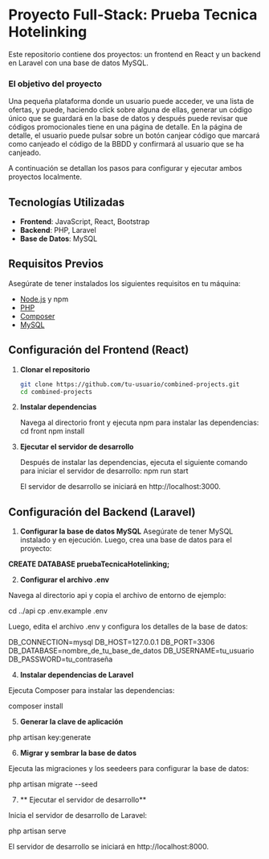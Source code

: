 # Proyecto Full-Stack: Prueba Tecnica Hotelinking

Este repositorio contiene dos proyectos: un frontend en React y un backend en Laravel con una base de datos MySQL.

### El objetivo del proyecto ###

Una pequeña plataforma donde un usuario puede acceder, ve una lista de ofertas, y puede,
haciendo click sobre alguna de ellas, generar un código único que se guardará en la base
de datos y después puede revisar que códigos promocionales tiene en una página de
detalle. En la página de detalle, el usuario puede pulsar sobre un botón canjear código que
marcará como canjeado el código de la BBDD y confirmará al usuario que se ha canjeado.

A continuación se detallan los pasos para configurar y ejecutar ambos proyectos localmente.

## Tecnologías Utilizadas

- **Frontend**: JavaScript, React, Bootstrap
- **Backend**: PHP, Laravel
- **Base de Datos**: MySQL

## Requisitos Previos

Asegúrate de tener instalados los siguientes requisitos en tu máquina:

- [Node.js](https://nodejs.org/) y npm
- [PHP](https://www.php.net/)
- [Composer](https://getcomposer.org/)
- [MySQL](https://www.mysql.com/)

## Configuración del Frontend (React)

1. **Clonar el repositorio**

   ```bash
   git clone https://github.com/tu-usuario/combined-projects.git
   cd combined-projects

2. **Instalar dependencias**

   Navega al directorio front y ejecuta npm para instalar las dependencias:
   cd front
   npm install

 3. **Ejecutar el servidor de desarrollo**

    Después de instalar las dependencias, ejecuta el siguiente comando para iniciar el servidor de desarrollo:
    npm run start

    El servidor de desarrollo se iniciará en http://localhost:3000.

## Configuración del Backend (Laravel)
  
   1. **Configurar la base de datos MySQL**
    Asegúrate de tener MySQL instalado y en ejecución. Luego, crea una base de datos para el proyecto:

   **CREATE DATABASE pruebaTecnicaHotelinking;**
  
  2. **Configurar el archivo .env**

   Navega al directorio api y copia el archivo de entorno de ejemplo:

   cd ../api
   cp .env.example .env
  
   Luego, edita el archivo .env y configura los detalles de la base de datos:

   DB_CONNECTION=mysql
   DB_HOST=127.0.0.1
   DB_PORT=3306
   DB_DATABASE=nombre_de_tu_base_de_datos
   DB_USERNAME=tu_usuario
   DB_PASSWORD=tu_contraseña

  4. **Instalar dependencias de Laravel**

   Ejecuta Composer para instalar las dependencias:

   composer install

  5. **Generar la clave de aplicación**

   php artisan key:generate

  6. **Migrar y sembrar la base de datos**

   Ejecuta las migraciones y los seedeers para configurar la base de datos:

   php artisan migrate --seed

  7. ** Ejecutar el servidor de desarrollo**

   Inicia el servidor de desarrollo de Laravel:

   php artisan serve

El servidor de desarrollo se iniciará en http://localhost:8000.
